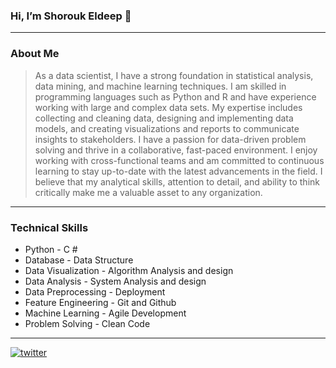 ### Hi, I’m Shorouk Eldeep 👋

___

### About Me
> As a data scientist, I have a strong foundation in statistical analysis, data mining, and machine learning techniques. I am skilled in programming languages such as Python and R and have experience working with large and complex data sets. My expertise includes collecting and cleaning data, designing and implementing data models, and creating visualizations and reports to communicate insights to stakeholders. I have a passion for data-driven problem solving and thrive in a collaborative, fast-paced environment. I enjoy working with cross-functional teams and am committed to continuous learning to stay up-to-date with the latest advancements in the field. I believe that my analytical skills, attention to detail, and ability to think critically make me a valuable asset to any organization.

___

### Technical Skills
-	Python                                    - C #                         
-	Database                                  - Data Structure
-	Data Visualization                        - Algorithm Analysis and design
-	Data Analysis                             - System Analysis and design
-	Data Preprocessing                        - Deployment
-	Feature Engineering                       - Git and Github
-	Machine Learning                          - Agile Development
-	Problem Solving                           - Clean Code

___

[![twitter](icons/twitter.png)](https://twitter.com/Shorouk_balena)

